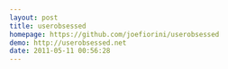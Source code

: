 ```yaml
---
layout: post
title: userobsessed
homepage: https://github.com/joefiorini/userobsessed
demo: http://userobsessed.net
date: 2011-05-11 00:56:28
---
```


